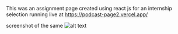 This was an assignment page created using react js for an internship selection 
running live at https://podcast-page2.vercel.app/

screenshot of the same
![alt text](https://github.com/podcast_page2/csahu3008/blob/master/podcast.jpg?raw=true)
